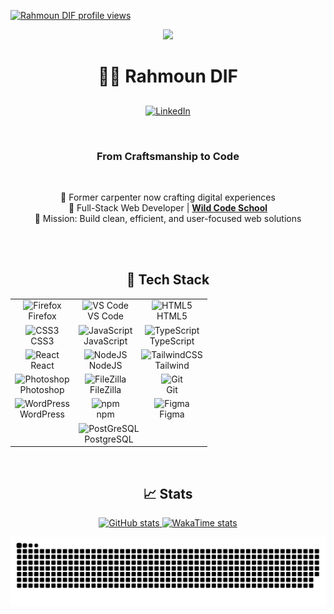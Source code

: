   <p align="left">
  <a href="https://u8views.com/github/rahmoundif">
    <img src="https://u8views.com/api/v1/github/profiles/183239184/views/total-count.svg" alt="Rahmoun DIF profile views" height="30" />
  </a>
</p>
<p align="center">
<img src="https://capsule-render.vercel.app/api?text=Welcome!&animation=fadeIn&type=waving&color=gradient&height=150" />
</p>
 


<h1 align="center">👨‍💻 Rahmoun DIF</h1> <h2 align="center"></h2>
<p align="center">
  <a href="https://www.linkedin.com/in/rahmoun-dif-22891b356" target="_blank">
    <img src="https://cdn.jsdelivr.net/gh/devicons/devicon/icons/linkedin/linkedin-original.svg" height="40" width="40" alt="LinkedIn">
  </a>
</p>
<br>
<h3 align="center">From Craftsmanship to Code</h3>
<br>

<p align="center">
  🔁 Former carpenter now crafting digital experiences<br>
  🚀 Full-Stack Web Developer | <a href="https://www.wildcodeschool.com" target="_blank"><strong>Wild Code School</strong></a><br>
  🎯 Mission: Build clean, efficient, and user-focused web solutions
</p>
<br>
<br>


<h2 align="center">🧰 Tech Stack</h2>

  
  <table align="center">
  <tr>
    <td align="center">
      <img src="https://cdn.jsdelivr.net/gh/devicons/devicon/icons/firefox/firefox-original.svg" height="40" alt="Firefox"/><br/>Firefox
    </td>
    <td align="center">
      <img src="https://cdn.jsdelivr.net/gh/devicons/devicon/icons/vscode/vscode-original.svg" height="40" alt="VS Code"/><br/>VS Code
    </td>
    <td align="center">
      <img src="https://cdn.jsdelivr.net/gh/devicons/devicon/icons/html5/html5-original.svg" height="40" alt="HTML5"/><br/>HTML5
    </td>
  </tr>
  <tr>
    <td align="center">
      <img src="https://cdn.jsdelivr.net/gh/devicons/devicon/icons/css3/css3-original.svg" height="40" alt="CSS3"/><br/>CSS3
    </td>
    <td align="center">
      <img src="https://cdn.jsdelivr.net/gh/devicons/devicon/icons/javascript/javascript-original.svg" height="40" alt="JavaScript"/><br/>JavaScript
    </td>
    <td align="center">
      <img src="https://cdn.jsdelivr.net/gh/devicons/devicon/icons/typescript/typescript-original.svg" height="40" alt="TypeScript"/><br/>TypeScript
    </td>
  </tr>
  <tr>
    <td align="center">
      <img src="https://cdn.jsdelivr.net/gh/devicons/devicon/icons/react/react-original.svg" height="40" alt="React"/><br/>React
    </td>
    <td align="center">
      <img src="https://cdn.jsdelivr.net/gh/devicons/devicon/icons/nodejs/nodejs-original.svg" height="40" alt="NodeJS"/><br/>NodeJS
    </td>
    <td align="center">
      <img src="https://cdn.jsdelivr.net/gh/devicons/devicon/icons/tailwindcss/tailwindcss-original.svg" height="40" alt="TailwindCSS"/><br/>Tailwind
    </td>
  </tr>
  <tr>
    <td align="center">
      <img src="https://cdn.jsdelivr.net/gh/devicons/devicon/icons/photoshop/photoshop-plain.svg" height="40" alt="Photoshop"/><br/>Photoshop
    </td>
    <td align="center">
      <img src="https://cdn.jsdelivr.net/gh/devicons/devicon/icons/filezilla/filezilla-plain.svg" height="40" alt="FileZilla"/><br/>FileZilla
    </td>
    <td align="center">
      <img src="https://cdn.jsdelivr.net/gh/devicons/devicon/icons/git/git-original.svg" height="40" alt="Git"/><br/>Git
    </td>
  </tr>
  <tr>
    <td align="center">
      <img src="https://cdn.jsdelivr.net/gh/devicons/devicon/icons/wordpress/wordpress-original.svg" height="40" alt="WordPress"/><br/>WordPress
    </td>
    <td align="center">
      <img src="https://cdn.jsdelivr.net/gh/devicons/devicon/icons/npm/npm-original-wordmark.svg" height="40" alt="npm"/><br/>npm
    </td>
    <td align="center">
      <img src="https://cdn.jsdelivr.net/gh/devicons/devicon/icons/figma/figma-original.svg" height="40" alt="Figma"/><br/>Figma
    </td>
  </tr>
  <tr>
    <td align="center" colspan="3">
      <img src="https://cdn.jsdelivr.net/gh/devicons/devicon/icons/postgresql/postgresql-original-wordmark.svg" height="40" alt="PostGreSQL"/><br/>PostgreSQL
    </td>
  </tr>
</table>
<br>
<h2 align="center">📈 Stats</h2>

<p align="center">
  <a href="https://github.com/rahmoundif">
    <img
      src="https://github-readme-stats.vercel.app/api?username=rahmoundif&show_icons=true&theme=transparent"
      alt="GitHub stats"
      width="420"
    />
  </a>
  <a href="https://wakatime.com/@Rahmoun" target="_blank" rel="noopener noreferrer">
    <img
      src="https://github-readme-stats.vercel.app/api/wakatime?username=Rahmoun&range=last_year&layout=default&theme=tokyonight&langs_count=5&projects_count=5"
      alt="WakaTime stats"
      width="420"
    />
  </a>
</p>

![Snake animation](https://github.com/rahmoundif/rahmoundif/blob/output/github-contribution-grid-snake.svg)

